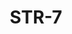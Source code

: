 ﻿---
title: "STR-7"
price: "16600"
size: "2050мм*860мм, 2050мм*960мм"
picture: door8.jpg
description: "Внешняя отделка Фрезерованная МДФ панель, 10 мм, рис. Лучи, Цвет Серая матовая с покрытием Soft-touch,  Внутренняя отделка Фрезерованная МДФ панель, 10 мм, рис. Лучи, Цвет Белая матовая, Толщина дверного  полотна 80 мм, NANO-утепление полотна минеральная плита ISOVER + ПЕНОПЛАСТ, контуров уплотнения 2, 3 петли на подшипнике, МДФ наличник 10 мм, Основной замок  Гардиан 3211, Накладка на верхний замок С автоматическими шторками, Дополнительный замок Гардиан 3001, Цилиндр APECS ключ-вертушка, Броненакладка на цилиндр Врезная, Задвижка «Ночной сторож», Глазок, Ручка РОССО – 713 серебро, Эксцентрик"
---
